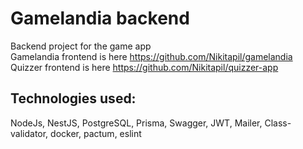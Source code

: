 # Gamelandia backend
 
 Backend project for the game app  
 Gamelandia frontend is here https://github.com/Nikitapil/gamelandia  
 Quizzer frontend is here https://github.com/Nikitapil/quizzer-app
 
## Technologies used: 
NodeJs, NestJS, PostgreSQL, Prisma, Swagger, JWT, Mailer, Class-validator, docker, pactum, eslint
